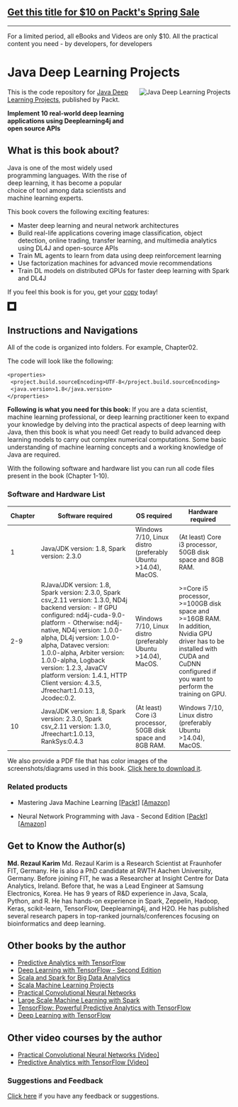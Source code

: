 ## [Get this title for $10 on Packt's Spring Sale](https://www.packt.com/B10335?utm_source=github&utm_medium=packt-github-repo&utm_campaign=spring_10_dollar_2022)
-----
For a limited period, all eBooks and Videos are only $10. All the practical content you need \- by developers, for developers

# Java Deep Learning Projects

<a href="https://www.packtpub.com/big-data-and-business-intelligence/java-deep-learning-projects?utm_source=github&utm_medium=repository&utm_campaign=9781788997454"><img src="https://dz13w8afd47il.cloudfront.net/sites/default/files/imagecache/ppv4_main_book_cover/10335_cover_1.png" alt="Java Deep Learning Projects" height="256px" align="right"></a>

This is the code repository for [Java Deep Learning Projects](https://www.packtpub.com/big-data-and-business-intelligence/java-deep-learning-projects?utm_source=github&utm_medium=repository&utm_campaign=9781788997454), published by Packt.

**Implement 10 real-world deep learning applications using Deeplearning4j and open source APIs**

## What is this book about?
Java is one of the most widely used programming languages. With the rise of deep learning, it has become a popular choice of tool among data scientists and machine learning experts.

This book covers the following exciting features:
* Master deep learning and neural network architectures
* Build real-life applications covering image classification, object detection, online trading, transfer learning, and multimedia analytics using DL4J and open-source APIs
* Train ML agents to learn from data using deep reinforcement learning
* Use factorization machines for advanced movie recommendations
* Train DL models on distributed GPUs for faster deep learning with Spark and DL4J

If you feel this book is for you, get your [copy](https://www.amazon.com/dp/178899745X) today! 

<a href="https://www.packtpub.com/?utm_source=github&utm_medium=banner&utm_campaign=GitHubBanner"><img src="https://raw.githubusercontent.com/PacktPublishing/GitHub/master/GitHub.png" 
alt="https://www.packtpub.com/" border="5" /></a>


## Instructions and Navigations
All of the code is organized into folders. For example, Chapter02.

The code will look like the following:
```
<properties>
 <project.build.sourceEncoding>UTF-8</project.build.sourceEncoding>
 <java.version>1.8</java.version>
</properties>
```

**Following is what you need for this book:**
If you are a data scientist, machine learning professional, or deep learning practitioner keen to expand your knowledge by delving into the practical aspects of deep learning with Java, then this book is what you need! Get ready to build advanced deep learning models to carry out complex numerical computations. Some basic understanding of machine learning concepts and a working knowledge of Java are required.

With the following software and hardware list you can run all code files present in the book (Chapter 1-10).

### Software and Hardware List

| Chapter  | Software required                   | OS required                        | Hardware required            |
| -------- | ------------------------------------| -----------------------------------|------------------------------|
| 1        | Java/JDK version: 1.8, Spark version: 2.3.0 | Windows 7/10, Linux distro (preferably Ubuntu >14.04), MacOS. |  (At least) Core i3 processor, 50GB disk space and 8GB RAM.|
| 2-9        | RJava/JDK version: 1.8, Spark version: 2.3.0, Spark csv_2.11 version: 1.3.0, ND4j backend version:  -	If GPU configured: nd4j-cuda-9.0-platform  -	Otherwise: nd4j-native, ND4j version: 1.0.0-alpha, DL4j version: 1.0.0-alpha, Datavec version: 1.0.0-alpha, Arbiter version: 1.0.0-alpha, Logback version: 1.2.3, JavaCV platform version: 1.4.1, HTTP Client version: 4.3.5, Jfreechart:1.0.13, Jcodec:0.2. | Windows 7/10, Linux distro (preferably Ubuntu >14.04), MacOS. | >=Core i5 processor, >=100GB disk space and >=16GB RAM. In addition, Nvidia GPU driver has to be installed with CUDA and CuDNN configured if you want to perform the training on GPU. |
|10   | Java/JDK version: 1.8, Spark version: 2.3.0, Spark csv_2.11 version: 1.3.0, Jfreechart:1.0.13, RankSys:0.4.3 | (At least) Core i3 processor, 50GB disk space and 8GB RAM.|Windows 7/10, Linux distro (preferably Ubuntu >14.04), MacOS.

We also provide a PDF file that has color images of the screenshots/diagrams used in this book. [Click here to download it](https://www.packtpub.com/sites/default/files/downloads/JavaDeepLearningProjects_ColorImages.pdf).

### Related products <Paste books from the Other books you may enjoy section>
* Mastering Java Machine Learning [[Packt]](https://www.packtpub.com/big-data-and-business-intelligence/mastering-java-machine-learning#utm_source=github&utm_medium=repository&utm_campaign=9781785880513) [[Amazon]](https://www.amazon.com/dp/1785880519)

* Neural Network Programming with Java - Second Edition [[Packt]](https://www.packtpub.com/big-data-and-business-intelligence/neural-network-programming-java-second-edition#utm_source=github&utm_medium=repository&utm_campaign=9781787126053) [[Amazon]](https://www.amazon.com/dp/1787126056)

## Get to Know the Author(s)
**Md. Rezaul Karim**
Md. Rezaul Karim is a Research Scientist at Fraunhofer FIT, Germany. He is also a PhD
candidate at RWTH Aachen University, Germany. Before joining FIT, he was a Researcher
at Insight Centre for Data Analytics, Ireland. Before that, he was a Lead Engineer at
Samsung Electronics, Korea.
He has 9 years of R&D experience in Java, Scala, Python, and R. He has hands-on
experience in Spark, Zeppelin, Hadoop, Keras, scikit-learn, TensorFlow, Deeplearning4j,
and H2O. He has published several research papers in top-ranked journals/conferences
focusing on bioinformatics and deep learning.


## Other books by the author
* [Predictive Analytics with TensorFlow](https://www.packtpub.com/big-data-and-business-intelligence/predictive-analytics-tensorflow)
* [Deep Learning with TensorFlow - Second Edition](https://www.packtpub.com/big-data-and-business-intelligence/deep-learning-tensorflow-second-edition)
* [Scala and Spark for Big Data Analytics](https://www.packtpub.com/big-data-and-business-intelligence/scala-and-spark-big-data-analytics)
* [Scala Machine Learning Projects](https://www.packtpub.com/big-data-and-business-intelligence/scala-machine-learning-projects)
* [Practical Convolutional Neural Networks](https://www.packtpub.com/big-data-and-business-intelligence/practical-convolutional-neural-networks)
* [Large Scale Machine Learning with Spark](https://www.packtpub.com/big-data-and-business-intelligence/large-scale-machine-learning-spark)
* [TensorFlow: Powerful Predictive Analytics with TensorFlow](https://www.packtpub.com/big-data-and-business-intelligence/tensorflow-powerful-predictive-analytics-tensorflow)
* [Deep Learning with TensorFlow](https://www.packtpub.com/big-data-and-business-intelligence/deep-learning-tensorflow)

## Other video courses by the author
* [Practical Convolutional Neural Networks [Video]](https://www.packtpub.com/big-data-and-business-intelligence/practical-convolutional-neural-networks-video)
* [Predictive Analytics with TensorFlow [Video]](https://www.packtpub.com/big-data-and-business-intelligence/predictive-analytics-tensorflow-video)

### Suggestions and Feedback
[Click here](https://docs.google.com/forms/d/e/1FAIpQLSdy7dATC6QmEL81FIUuymZ0Wy9vH1jHkvpY57OiMeKGqib_Ow/viewform) if you have any feedback or suggestions.

